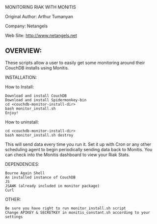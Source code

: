 MONITORING RIAK WITH MONITIS

Original Author: Arthur Tumanyan

Company: Netangels

Web Site: http://www.netangels.net

OVERVIEW:
---------
These scripts allow a user to easily get some monitoring around their CouchDB installs using Monitis.


INSTALLATION:

How to Install:
	
	Download and install CouchDB
	Download and install Spidermonkey-bin
	cd <couchdb-monitor-install-dir>
	bash monitor_install.sh
	Enjoy!
	
How to uninstall:

	cd <couchdb-monitor-install-dir>
	bash monitor_install.sh destroy   


This will send data every time you run it.  Set it up with Cron or any other
scheduling agent to begin periodically sending data back to Monitis.  You can 
check into the Monitis dashboard to view your Riak Stats.


DEPENDENCIES:

	Bourne Again Shell
	An installed instance of CouchDB
	JS
	JSAWK (already included in monitor package)
	Curl

OTHER:

	Be sure you have right to run monitor_install.sh script
	Change APIKEY & SECRETKEY in monitis_constant.sh according to your settings
